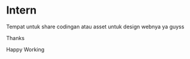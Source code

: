 # Intern

Tempat untuk share codingan atau asset untuk design webnya ya guyss

Thanks

Happy Working 
